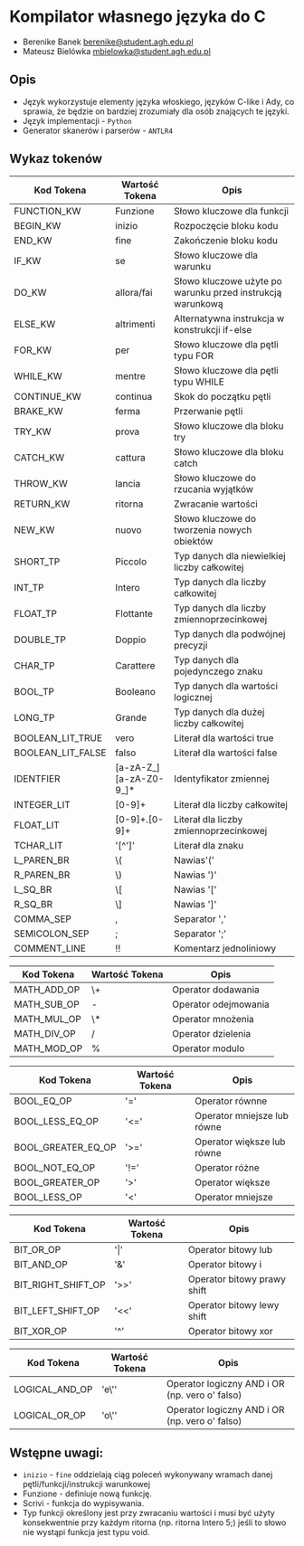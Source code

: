 # Kompilator własnego języka do C
- Berenike Banek berenike@student.agh.edu.pl
- Mateusz Bielówka mbielowka@student.agh.edu.pl

## Opis
- Język wykorzystuje elementy języka włoskiego, języków C-like i Ady, co sprawia, że będzie on bardziej zrozumiały dla osób znających te języki.
- Język implementacji - `Python`
- Generator skanerów i parserów - `ANTLR4`

## Wykaz tokenów

| Kod Tokena | Wartość Tokena | Opis |
|---|---|---|
| FUNCTION_KW | Funzione | Słowo kluczowe dla funkcji |
| BEGIN_KW | inizio | Rozpoczęcie bloku kodu |
| END_KW | fine | Zakończenie bloku kodu |
| IF_KW | se | Słowo kluczowe dla warunku |
| DO_KW | allora/fai | Słowo kluczowe użyte po warunku przed instrukcją warunkową |
| ELSE_KW | altrimenti | Alternatywna instrukcja w konstrukcji if-else |
| FOR_KW | per | Słowo kluczowe dla pętli typu FOR |
| WHILE_KW | mentre | Słowo kluczowe dla pętli typu WHILE |
| CONTINUE_KW | continua | Skok do początku pętli |
| BRAKE_KW | ferma | Przerwanie pętli |
| TRY_KW | prova | Słowo kluczowe dla bloku try |
| CATCH_KW | cattura | Słowo kluczowe dla bloku catch |
| THROW_KW | lancia | Słowo kluczowe do rzucania wyjątków |
| RETURN_KW | ritorna | Zwracanie wartości |
| NEW_KW | nuovo | Słowo kluczowe do tworzenia nowych obiektów |
| SHORT_TP | Piccolo | Typ danych dla niewielkiej liczby całkowitej |
| INT_TP | Intero | Typ danych dla liczby całkowitej |
| FLOAT_TP | Flottante | Typ danych dla liczby zmiennoprzecinkowej |
| DOUBLE_TP | Doppio | Typ danych dla podwójnej precyzji |
| CHAR_TP | Carattere | Typ danych dla pojedynczego znaku |
| BOOL_TP | Booleano | Typ danych dla wartości logicznej |
| LONG_TP | Grande | Typ danych dla dużej liczby całkowitej |
| BOOLEAN_LIT_TRUE | vero | Literał dla wartości true |
| BOOLEAN_LIT_FALSE | falso | Literał dla wartości false |
| IDENTFIER | [a-zA-Z_][a-zA-Z0-9_]* | Identyfikator zmiennej |
| INTEGER_LIT | [0-9]+ | Literał dla liczby całkowitej |
| FLOAT_LIT | [0-9]+.[0-9]+ | Literał dla liczby zmiennoprzecinkowej |
| TCHAR_LIT | '[^']' | Literał dla znaku |
| L_PAREN_BR | \\( | Nawias'(' |
| R_PAREN_BR | \\) | Nawias ')' |
| L_SQ_BR | \\[ | Nawias '[' |
| R_SQ_BR | \\] | Nawias ']' |
| COMMA_SEP | , | Separator ',' |
| SEMICOLON_SEP | ; | Separator ';' |
| COMMENT_LINE | !! | Komentarz jednoliniowy |

| Kod Tokena | Wartość Tokena | Opis |
|---|---|---|
| MATH_ADD_OP | \\+ | Operator dodawania |
| MATH_SUB_OP | - | Operator odejmowania |
| MATH_MUL_OP | \\* | Operator mnożenia |
| MATH_DIV_OP | / | Operator dzielenia |
| MATH_MOD_OP | % | Operator modulo |

| Kod Tokena | Wartość Tokena | Opis |
|---|---|---|
| BOOL_EQ_OP | '=' | Operator równne |
| BOOL_LESS_EQ_OP | '<=' | Operator mniejsze lub równe |
| BOOL_GREATER_EQ_OP | '>=' | Operator większe lub równe |
| BOOL_NOT_EQ_OP | '!=' | Operator różne |
| BOOL_GREATER_OP | '>' | Operator większe |
| BOOL_LESS_OP | '<' | Operator mniejsze |

| Kod Tokena | Wartość Tokena | Opis |
|---|---|---|
| BIT_OR_OP | '\|' | Operator bitowy lub |
| BIT_AND_OP | '&' | Operator bitowy i |
| BIT_RIGHT_SHIFT_OP | '>>' | Operator bitowy prawy shift |
| BIT_LEFT_SHIFT_OP | '<<' | Operator bitowy lewy shift |
| BIT_XOR_OP | '^' | Operator bitowy xor |

| Kod Tokena | Wartość Tokena | Opis |
|---|---|---|
| LOGICAL_AND_OP | 'e\\'' | Operator logiczny AND i OR (np. vero o' falso) |
| LOGICAL_OR_OP | 'o\\'' | Operator logiczny AND i OR (np. vero o' falso) |

## Wstępne uwagi:
- `inizio` - `fine` oddzielają ciąg poleceń wykonywany wramach danej pętli/funkcji/instrukcji warunkowej
- Funzione - definiuje nową funkcję.
- Scrivi - funkcja do wypisywania.
- Typ funkcji określony jest przy zwracaniu wartości i musi być użyty konsekwentnie przy każdym ritorna (np. ritorna Intero 5;) jeśli to słowo nie wystąpi funkcja jest typu void.
